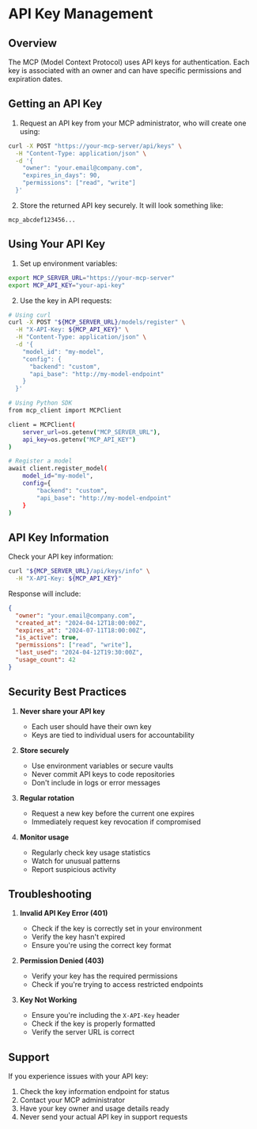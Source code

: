 # API Key Management

## Overview
The MCP (Model Context Protocol) uses API keys for authentication. Each key is associated with an owner and can have specific permissions and expiration dates.

## Getting an API Key

1. Request an API key from your MCP administrator, who will create one using:
```bash
curl -X POST "https://your-mcp-server/api/keys" \
  -H "Content-Type: application/json" \
  -d '{
    "owner": "your.email@company.com",
    "expires_in_days": 90,
    "permissions": ["read", "write"]
  }'
```

2. Store the returned API key securely. It will look something like:
```
mcp_abcdef123456...
```

## Using Your API Key

1. Set up environment variables:
```bash
export MCP_SERVER_URL="https://your-mcp-server"
export MCP_API_KEY="your-api-key"
```

2. Use the key in API requests:
```bash
# Using curl
curl -X POST "${MCP_SERVER_URL}/models/register" \
  -H "X-API-Key: ${MCP_API_KEY}" \
  -H "Content-Type: application/json" \
  -d '{
    "model_id": "my-model",
    "config": {
      "backend": "custom",
      "api_base": "http://my-model-endpoint"
    }
  }'

# Using Python SDK
from mcp_client import MCPClient

client = MCPClient(
    server_url=os.getenv("MCP_SERVER_URL"),
    api_key=os.getenv("MCP_API_KEY")
)

# Register a model
await client.register_model(
    model_id="my-model",
    config={
        "backend": "custom",
        "api_base": "http://my-model-endpoint"
    }
)
```

## API Key Information

Check your API key information:
```bash
curl "${MCP_SERVER_URL}/api/keys/info" \
  -H "X-API-Key: ${MCP_API_KEY}"
```

Response will include:
```json
{
  "owner": "your.email@company.com",
  "created_at": "2024-04-12T18:00:00Z",
  "expires_at": "2024-07-11T18:00:00Z",
  "is_active": true,
  "permissions": ["read", "write"],
  "last_used": "2024-04-12T19:30:00Z",
  "usage_count": 42
}
```

## Security Best Practices

1. **Never share your API key**
   - Each user should have their own key
   - Keys are tied to individual users for accountability

2. **Store securely**
   - Use environment variables or secure vaults
   - Never commit API keys to code repositories
   - Don't include in logs or error messages

3. **Regular rotation**
   - Request a new key before the current one expires
   - Immediately request key revocation if compromised

4. **Monitor usage**
   - Regularly check key usage statistics
   - Watch for unusual patterns
   - Report suspicious activity

## Troubleshooting

1. **Invalid API Key Error (401)**
   - Check if the key is correctly set in your environment
   - Verify the key hasn't expired
   - Ensure you're using the correct key format

2. **Permission Denied (403)**
   - Verify your key has the required permissions
   - Check if you're trying to access restricted endpoints

3. **Key Not Working**
   - Ensure you're including the `X-API-Key` header
   - Check if the key is properly formatted
   - Verify the server URL is correct

## Support

If you experience issues with your API key:

1. Check the key information endpoint for status
2. Contact your MCP administrator
3. Have your key owner and usage details ready
4. Never send your actual API key in support requests 